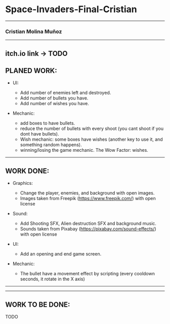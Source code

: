 # Space-Invaders-Final-Cristian

-----
### Cristian Molina Muñoz
-----

## itch.io link -> TODO

## PLANED WORK:

- UI: 
    - Add number of enemies left and destroyed.
    - Add number of bullets you have.
    - Add number of wishes you have.

- Mechanic:
    - add boxes to have bullets.
    - reduce the number of bullets with every shoot (you cant shoot if you dont have bullets).
    - Wish mechanic: some boxes have wishes (another key to use it, and something random happens).
    - winning/losing the game mechanic.
The Wow Factor: wishes.


-----

## WORK DONE:

- Graphics: 
    - Change the player, enemies, and background with open images.
    - Images taken from Freepik (https://www.freepik.com/) with open license

- Sound: 
    - Add Shooting SFX, Alien destruction SFX and background music.
    - Sounds taken from Pixabay (https://pixabay.com/sound-effects/)  with open license

- UI:
    - Add an opening and end game screen.

- Mechanic:
    - The bullet have a movement effect by scripting (every cooldown seconds, it rotate in the X axis)


-----
<!-- ## Gameplay images:

### Initial state of the game
![Initial state of the game](https://github.com/crismo04/TicTacToe-Final-Cristian/blob/main/Assets/Screenshots/Start.png)

### Middle state of the game (Gameplay)
![Middle state of the game](https://github.com/crismo04/TicTacToe-Final-Cristian/blob/main/Assets/Screenshots/GamePlay.png)

### Endgame screen
![Endgame screen](https://github.com/crismo04/TicTacToe-Final-Cristian/blob/main/Assets/Screenshots/WinScreen.png) 
-->

-----
## WORK TO BE DONE:
TODO